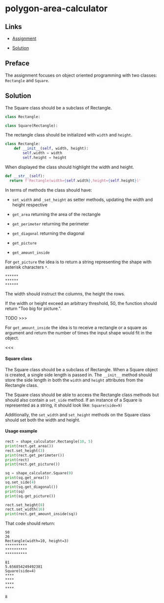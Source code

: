# polygon-area-calculator

## Links

- [Assignment](https://www.freecodecamp.org/learn/scientific-computing-with-python/scientific-computing-with-python-projects/polygon-area-calculator)

- [Solution](https://replit.com/@borntofrappe/boilerplate-polygon-area-calculator)

## Preface

The assignment focuses on object oriented programming with two classes: `Rectangle` and `Square`.

## Solution

The Square class should be a subclass of Rectangle.

```py
class Rectangle:

class Square(Rectangle):
```

The rectangle class should be initialized with `width` and `height`.

```py
class Rectangle:
    def __init__(self, width, height):
        self.width = width
        self.height = height
```

When displayed the class should highlight the width and height.

```py
def __str__(self):
  return f'Rectangle(width={self.width},height={self.height})'
```

In terms of methods the class should have:

- `set_width` and `_set_height` as setter methods, updating the width and height respective

- `get_area` returning the area of the rectangle

- `get_perimeter` returning the perimeter

- `get_diagonal` returning the diagonal

- `get_picture`

- `get_amount_inside`

For `get_picture` the idea is to return a string representing the shape with asterisk characters `*`.

```text
******
******
******
```

The width should instruct the columns, the height the rows.

If the width or height exceed an arbitrary threshold, 50, the function should return "Too big for picture.".

TODO >>>

For `get_amount_inside` the idea is to receive a rectangle or a square as argument and return the number of times the input shape would fit in the object.

<<<

#### Square class

The Square class should be a subclass of Rectangle. When a Square object is created, a single side length is passed in. The `__init__` method should store the side length in both the `width` and `height` attributes from the Rectangle class.

The Square class should be able to access the Rectangle class methods but should also contain a `set_side` method. If an instance of a Square is represented as a string, it should look like: `Square(side=9)`

Additionally, the `set_width` and `set_height` methods on the Square class should set both the width and height.

#### Usage example

```py
rect = shape_calculator.Rectangle(10, 5)
print(rect.get_area())
rect.set_height(3)
print(rect.get_perimeter())
print(rect)
print(rect.get_picture())

sq = shape_calculator.Square(9)
print(sq.get_area())
sq.set_side(4)
print(sq.get_diagonal())
print(sq)
print(sq.get_picture())

rect.set_height(8)
rect.set_width(16)
print(rect.get_amount_inside(sq))
```

That code should return:

```
50
26
Rectangle(width=10, height=3)
**********
**********
**********

81
5.656854249492381
Square(side=4)
****
****
****
****

8
```
